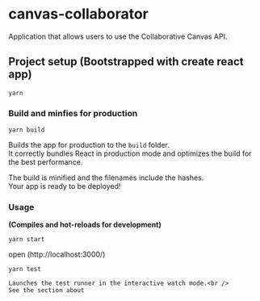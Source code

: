 # canvas-collaborator
Application that allows users to use the Collaborative Canvas API.

## Project setup (Bootstrapped with create react app)
```
yarn 
```

### Build and minfies for production
```
yarn build
```

Builds the app for production to the `build` folder.<br />
It correctly bundles React in production mode and optimizes the build for the best performance.

The build is minified and the filenames include the hashes.<br />
Your app is ready to be deployed!


### Usage
**(Compiles and hot-reloads for development)**

```
yarn start 
```
open (http://localhost:3000/)

```
yarn test

Launches the test runner in the interactive watch mode.<br />
See the section about

```